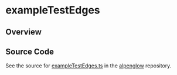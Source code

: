 # exampleTestEdges

## Overview





## Source Code

See the source for [exampleTestEdges.ts](https://github.com/phetsims/alpenglow/blob/main/js/webgpu/tests/clip/exampleTestEdges.ts) in the [alpenglow](https://github.com/phetsims/alpenglow) repository.
